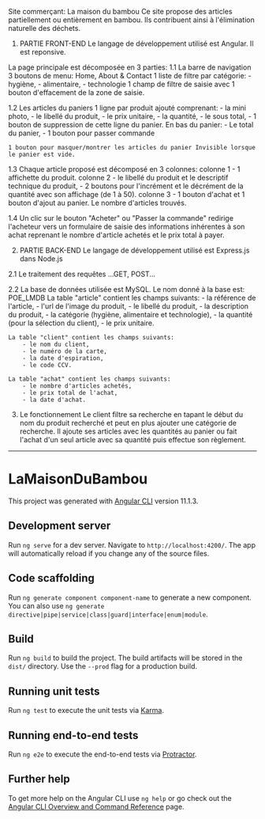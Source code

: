 
Site commerçant: La maison du bambou
Ce site propose des articles partiellement ou entièrement en bambou.
Ils contribuent ainsi à l'élimination naturelle des déchets.

1. PARTIE FRONT-END
    Le langage de développement utilisé est Angular.
    Il est reponsive.

La page principale est décomposée en 3 parties:
1.1 La barre de navigation
    3 boutons de menu:
        Home, About & Contact
    1 liste de filtre par catégorie:
        - hygiène, 
        - alimentaire,
        - technologie
    1 champ de filtre de saisie avec 1 bouton d'effacement de la zone de saisie.

1.2 Les articles du paniers
    1 ligne par produit ajouté comprenant:
        - la mini photo,
        - le libellé du produit,
        - le prix unitaire,
        - la quantité,
        - le sous total,
        - 1 bouton de suppression de cette ligne du panier.
    En bas du panier:
        - Le total du panier,
        - 1 bouton pour passer commande

    1 bouton pour masquer/montrer les articles du panier Invisible lorsque le panier est vide.
    
1.3 Chaque article proposé est décomposé en 3 colonnes:
    colonne 1
        - 1 affichette du produit.
    colonne 2
        - le libellé du produit et le descriptif technique du produit,
        - 2 boutons pour l'incrément et le décrément de la quantité avec son affichage (de 1 à 50).
    colonne 3
        - 1 bouton d'achat et 1 bouton d'ajout au panier.
    Le nombre d'articles trouvés.

1.4 Un clic sur le bouton "Acheter" ou "Passer la commande" redirige l'acheteur vers un formulaire de saisie des informations inhérentes à son achat reprenant le nombre d'article achetés et le prix total à payer.


2. PARTIE BACK-END
    Le langage de développement utilisé est Express.js dans Node.js

2.1 Le traitement des requêtes ...GET, POST...

2.2 La base de données utilisée est MySQL.
    Le nom donné à la base est: POE_LMDB
    La table "article" contient les champs suivants:
        - la référence de l'article, 
        - l'url de l'image du produit, 
        - le libellé du produit, 
        - la description du produit, 
        - la catégorie (hygiène, alimentaire et technologie), 
        - la quantité (pour la sélection du client),
        - le prix unitaire.

    La table "client" contient les champs suivants:
        - le nom du client,
        - le numéro de la carte,
        - la date d'espiration,
        - le code CCV.

    La table "achat" contient les champs suivants:
        - le nombre d'articles achetés,
        - le prix total de l'achat,
        - la date d'achat.

3. Le fonctionnement
    Le client filtre sa recherche en tapant le début du nom du produit recherché et peut en plus ajouter une catégorie de recherche.
    Il ajoute ses articles avec les quantités au panier ou fait l'achat d'un seul article avec sa quantité puis effectue son règlement.
---------------------------------------------------------------------------

# LaMaisonDuBambou

This project was generated with [Angular CLI](https://github.com/angular/angular-cli) version 11.1.3.

## Development server

Run `ng serve` for a dev server. Navigate to `http://localhost:4200/`. The app will automatically reload if you change any of the source files.

## Code scaffolding

Run `ng generate component component-name` to generate a new component. You can also use `ng generate directive|pipe|service|class|guard|interface|enum|module`.

## Build

Run `ng build` to build the project. The build artifacts will be stored in the `dist/` directory. Use the `--prod` flag for a production build.

## Running unit tests

Run `ng test` to execute the unit tests via [Karma](https://karma-runner.github.io).

## Running end-to-end tests

Run `ng e2e` to execute the end-to-end tests via [Protractor](http://www.protractortest.org/).

## Further help

To get more help on the Angular CLI use `ng help` or go check out the [Angular CLI Overview and Command Reference](https://angular.io/cli) page.
